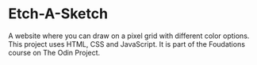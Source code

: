# Etch-A-Sketch
A website where you can draw on a pixel grid with different color options.  
This project uses HTML, CSS and JavaScript. It is part of the Foudations course on The Odin Project.
